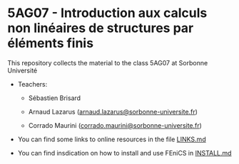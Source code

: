 # 5AG07 - Introduction aux calculs non linéaires de structures par éléments finis

This repository collects the material to the class 5AG07 at Sorbonne Université

* Teachers:

    * Sébastien Brisard

    * Arnaud Lazarus (arnaud.lazarus@sorbonne-universite.fr)

    * Corrado Maurini (corrado.maurini@sorbonne-universite.fr)

* You can find some links to online resources in the file [LINKS.md](LINKS.md)

* You can find insdication on how to install and use FEniCS in [INSTALL.md](INSTALL.md)


